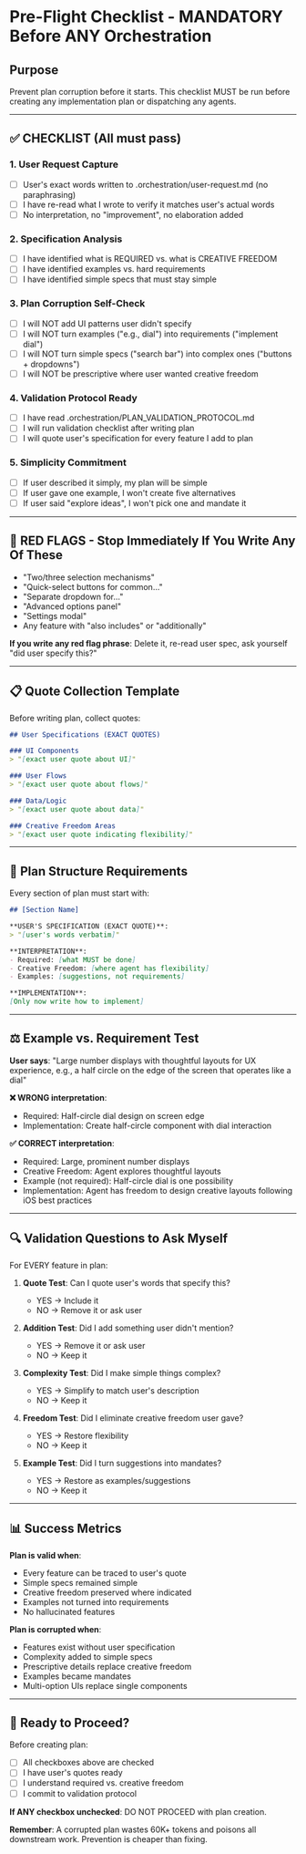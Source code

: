 # Pre-Flight Checklist - MANDATORY Before ANY Orchestration

## Purpose
Prevent plan corruption before it starts. This checklist MUST be run before creating any implementation plan or dispatching any agents.

---

## ✅ CHECKLIST (All must pass)

### 1. User Request Capture
- [ ] User's exact words written to .orchestration/user-request.md (no paraphrasing)
- [ ] I have re-read what I wrote to verify it matches user's actual words
- [ ] No interpretation, no "improvement", no elaboration added

### 2. Specification Analysis
- [ ] I have identified what is REQUIRED vs. what is CREATIVE FREEDOM
- [ ] I have identified examples vs. hard requirements
- [ ] I have identified simple specs that must stay simple

### 3. Plan Corruption Self-Check
- [ ] I will NOT add UI patterns user didn't specify
- [ ] I will NOT turn examples ("e.g., dial") into requirements ("implement dial")
- [ ] I will NOT turn simple specs ("search bar") into complex ones ("buttons + dropdowns")
- [ ] I will NOT be prescriptive where user wanted creative freedom

### 4. Validation Protocol Ready
- [ ] I have read .orchestration/PLAN_VALIDATION_PROTOCOL.md
- [ ] I will run validation checklist after writing plan
- [ ] I will quote user's specification for every feature I add to plan

### 5. Simplicity Commitment
- [ ] If user described it simply, my plan will be simple
- [ ] If user gave one example, I won't create five alternatives
- [ ] If user said "explore ideas", I won't pick one and mandate it

---

## 🚨 RED FLAGS - Stop Immediately If You Write Any Of These

- "Two/three selection mechanisms"
- "Quick-select buttons for common..."
- "Separate dropdown for..."
- "Advanced options panel"
- "Settings modal"
- Any feature with "also includes" or "additionally"

**If you write any red flag phrase**: Delete it, re-read user spec, ask yourself "did user specify this?"

---

## 📋 Quote Collection Template

Before writing plan, collect quotes:

```markdown
## User Specifications (EXACT QUOTES)

### UI Components
> "[exact user quote about UI]"

### User Flows
> "[exact user quote about flows]"

### Data/Logic
> "[exact user quote about data]"

### Creative Freedom Areas
> "[exact user quote indicating flexibility]"
```

---

## 🎯 Plan Structure Requirements

Every section of plan must start with:

```markdown
## [Section Name]

**USER'S SPECIFICATION (EXACT QUOTE)**:
> "[user's words verbatim]"

**INTERPRETATION**:
- Required: [what MUST be done]
- Creative Freedom: [where agent has flexibility]
- Examples: [suggestions, not requirements]

**IMPLEMENTATION**:
[Only now write how to implement]
```

---

## ⚖️ Example vs. Requirement Test

**User says**: "Large number displays with thoughtful layouts for UX experience, e.g., a half circle on the edge of the screen that operates like a dial"

**❌ WRONG interpretation**:
- Required: Half-circle dial design on screen edge
- Implementation: Create half-circle component with dial interaction

**✅ CORRECT interpretation**:
- Required: Large, prominent number displays
- Creative Freedom: Agent explores thoughtful layouts
- Example (not required): Half-circle dial is one possibility
- Implementation: Agent has freedom to design creative layouts following iOS best practices

---

## 🔍 Validation Questions to Ask Myself

For EVERY feature in plan:

1. **Quote Test**: Can I quote user's words that specify this?
   - YES → Include it
   - NO → Remove it or ask user

2. **Addition Test**: Did I add something user didn't mention?
   - YES → Remove it or ask user
   - NO → Keep it

3. **Complexity Test**: Did I make simple things complex?
   - YES → Simplify to match user's description
   - NO → Keep it

4. **Freedom Test**: Did I eliminate creative freedom user gave?
   - YES → Restore flexibility
   - NO → Keep it

5. **Example Test**: Did I turn suggestions into mandates?
   - YES → Restore as examples/suggestions
   - NO → Keep it

---

## 📊 Success Metrics

**Plan is valid when**:
- Every feature can be traced to user's quote
- Simple specs remained simple
- Creative freedom preserved where indicated
- Examples not turned into requirements
- No hallucinated features

**Plan is corrupted when**:
- Features exist without user specification
- Complexity added to simple specs
- Prescriptive details replace creative freedom
- Examples became mandates
- Multi-option UIs replace single components

---

## 🚀 Ready to Proceed?

Before creating plan:
- [ ] All checkboxes above are checked
- [ ] I have user's quotes ready
- [ ] I understand required vs. creative freedom
- [ ] I commit to validation protocol

**If ANY checkbox unchecked**: DO NOT PROCEED with plan creation.

**Remember**: A corrupted plan wastes 60K+ tokens and poisons all downstream work. Prevention is cheaper than fixing.
